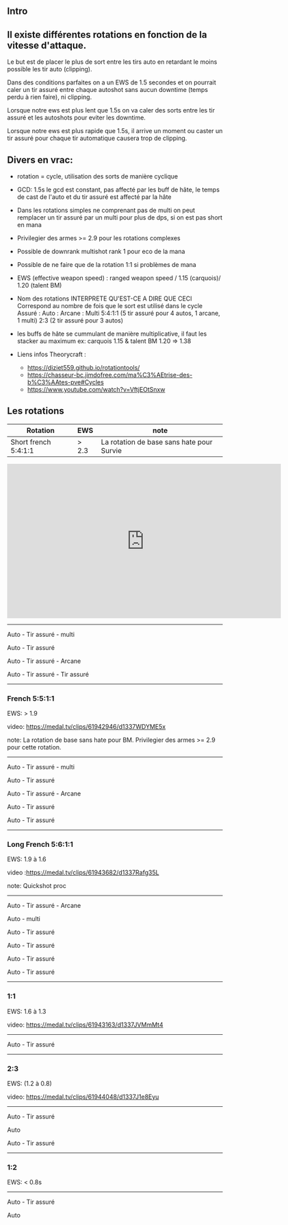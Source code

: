 ## Intro

Il existe différentes rotations en fonction de la vitesse d'attaque.
--
Le but est de placer le plus de sort entre les tirs auto en retardant le moins possible les tir auto (clipping).

Dans des conditions parfaites on a un EWS de 1.5 secondes et on pourrait caler un tir assuré entre chaque autoshot sans aucun downtime (temps perdu à rien faire), ni clipping.

Lorsque notre ews est plus lent que 1.5s on va caler des sorts entre les tir assuré et les autoshots pour eviter les downtime.

Lorsque notre ews est plus rapide que 1.5s, il arrive un moment ou caster un tir assuré pour chaque tir automatique causera trop de clipping.


## Divers en vrac:

 - rotation = cycle, utilisation des sorts de manière cyclique
 - GCD: 1.5s le gcd est constant, pas affecté par les buff de hâte, le temps de cast de l'auto et du tir assuré est affecté par la hâte
 - Dans les rotations simples ne comprenant pas de multi on peut remplacer un tir assuré par un multi pour plus de dps, si on est pas short en mana
 - Privilegier des armes >= 2.9 pour les rotations complexes
 - Possible de downrank multishot rank 1 pour eco de la mana
 - Possible de ne faire que de la rotation 1:1 si problèmes de mana
 - EWS (effective weapon speed) : ranged weapon speed / 1.15 (carquois)/ 1.20 (talent BM)
 - Nom des rotations INTERPRETE QU'EST-CE A DIRE QUE CECI
    Correspond au nombre de fois que le sort est utilisé dans le cycle
    Assuré : Auto :  Arcane : Multi
    5:4:1:1 (5 tir assuré pour 4 autos, 1 arcane, 1 multi)
    2:3 (2 tir assuré pour 3 autos)
 - les buffs de hâte se cummulant de manière multiplicative, il faut les stacker au maximum ex: carquois 1.15 & talent BM 1.20  => 1.38

 - Liens infos Theorycraft : 
    - https://diziet559.github.io/rotationtools/
    - https://chasseur-bc.jimdofree.com/ma%C3%AEtrise-des-b%C3%AAtes-pve#Cycles
    - https://www.youtube.com/watch?v=VftjEOtSnxw



## Les rotations

| Rotation              | EWS    | note                                      |
| --------------------- | :------ |  ----------------------------------------|
| Short french 5:4:1:1  | > 2.3  | La rotation de base sans hate pour Survie |

<iframe width='640' height='360' style='border: none;' src='https://medal.tv/clip/4bWfkIjMegxva/vpnFMYfNT' allow='autoplay' allowfullscreen></iframe> 

---------------------------------------------------------------------------------------
Auto - Tir assuré - multi

Auto - Tir assuré

Auto - Tir assuré - Arcane

Auto - Tir assuré - Tir assuré

---------------------------------------------------------------------------------------

### French 5:5:1:1

EWS: > 1.9

video: https://medal.tv/clips/61942946/d1337WDYME5x

note: La rotation de base sans hate pour BM.  Privilegier des armes >= 2.9 pour cette rotation.

---------------------------------------------------------------------------------------
Auto - Tir assuré - multi

Auto - Tir assuré

Auto - Tir assuré - Arcane

Auto - Tir assuré

Auto - Tir assuré

---------------------------------------------------------------------------------------
### Long French 5:6:1:1

EWS: 1.9 à 1.6

video :https://medal.tv/clips/61943682/d1337Rafg35L

note: Quickshot proc

---------------------------------------------------------------------------------------
Auto - Tir assuré - Arcane

Auto - multi

Auto - Tir assuré

Auto - Tir assuré

Auto - Tir assuré

Auto - Tir assuré

---------------------------------------------------------------------------------------
### 1:1

EWS: 1.6 à 1.3

video: https://medal.tv/clips/61943163/d1337JVMmMt4

---------------------------------------------------------------------------------------
Auto - Tir assuré

---------------------------------------------------------------------------------------
### 2:3

EWS: (1.2 à 0.8)

video: https://medal.tv/clips/61944048/d1337J1e8Eyu

---------------------------------------------------------------------------------------
Auto - Tir assuré

Auto 

Auto - Tir assuré

---------------------------------------------------------------------------------------
### 1:2

EWS: < 0.8s

---------------------------------------------------------------------------------------
Auto - Tir assuré

Auto
